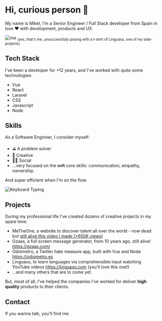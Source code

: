 # Hi, curious person 👋

My name is Mikel, I'm a Senior Engineer / Full Stack developer from Spain in love ❤️ with development, products and UX.

![me](https://mtorr.es/static/mikel-lol.jpg)
<sub>(yes, that's me, unsuccessfully posing with a t-shirt of Linguaso, one of my side-projects)</sub>


## Tech Stack
I've been a developer for +12 years, and I've worked with quite some technologies:
- Vue
- React
- Laravel
- CSS
- Javascript
- Node

## Skills
As a Software Engineer, I consider myself:
- ⛳ A problem solver
- 🎹 Creative
- 💁‍♂️ Social
- ...very focused on the ~~soft~~ core skills: communication, empathy, ownership.

And super efficient when I'm on the flow.

![Keyboard Typing](https://c.tenor.com/GIYnmPBTFsUAAAAC/keyboard-anime.gif)

## Projects
During my professional life I've created dozens of creative projects in my spare time:

- MeTheOne, a website to discover talent all over the world - now dead but [still alive this video I made (+650K views)](https://www.youtube.com/watch?v=tSnUIxqH3zA)
- Gzaas, a full screen message generator, from 10 years ago, still alive! https://gzaas.com/
- Odiómetro, a Twitter hate measure app, built with Vue and Node https://odiometro.es
- Linguaso, to learn languages via comprehensible input watching YouTube videos https://linguaso.com (you'll love this one!)
- ...and many others that are to come yet.

But, most of all, I've helped the companies I've worked for deliver __high quality__ products to their clients.

## Contact
If you wanna talk, you'll find me.
